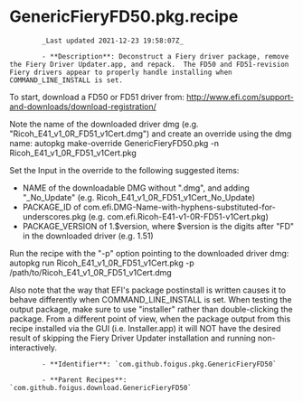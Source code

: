 # GenericFieryFD50.pkg.recipe

            _Last updated 2021-12-23 19:58:07Z_

            - **Description**: Deconstruct a Fiery driver package, remove the Fiery Driver Updater.app, and repack.  The FD50 and FD51-revision Fiery drivers appear to properly handle installing when COMMAND_LINE_INSTALL is set.

To start, download a FD50 or FD51 driver from:
http://www.efi.com/support-and-downloads/download-registration/

Note the name of the downloaded driver dmg (e.g. "Ricoh_E41_v1_0R_FD51_v1Cert.dmg") and create an override using the dmg name:
autopkg make-override GenericFieryFD50.pkg -n Ricoh_E41_v1_0R_FD51_v1Cert.pkg

Set the Input in the override to the following suggested items:
- NAME of the downloadable DMG without ".dmg", and adding "_No_Update" (e.g. Ricoh_E41_v1_0R_FD51_v1Cert_No_Update)
- PACKAGE_ID of com.efi.DMG-Name-with-hyphens-substituted-for-underscores.pkg
  (e.g. com.efi.Ricoh-E41-v1-0R-FD51-v1Cert.pkg)
- PACKAGE_VERSION of 1.$version, where $version is the digits after "FD" in the downloaded driver (e.g. 1.51)

Run the recipe with the "-p" option pointing to the downloaded driver dmg:
autopkg run Ricoh_E41_v1_0R_FD51_v1Cert.pkg -p /path/to/Ricoh_E41_v1_0R_FD51_v1Cert.dmg

Also note that the way that EFI's package postinstall is written causes it to behave differently when COMMAND_LINE_INSTALL is set.  When testing the output package, make sure to use "installer" rather than double-clicking the package.  From a different point of view, when the package output from this recipe installed via the GUI (i.e. Installer.app) it will NOT have the desired result of skipping the Fiery Driver Updater installation and running non-interactively.

            - **Identifier**: `com.github.foigus.pkg.GenericFieryFD50`

            - **Parent Recipes**: `com.github.foigus.download.GenericFieryFD50`